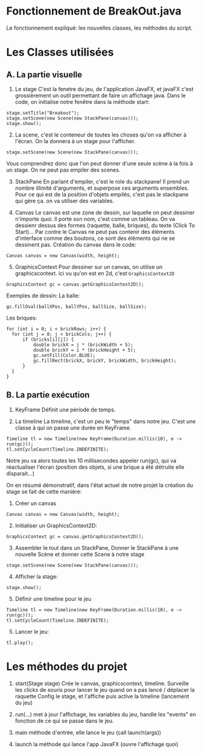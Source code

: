 # Fonctionnement de BreakOut.java
Le fonctionnement expliqué: les nouvelles classes, les méthodes du script.

# Les Classes utilisées

## A. La partie visuelle

1. Le stage
C'est la fenetre du jeu, de l'application JavaFX, et javaFX c'est grossièrement un outil permettant de faire un affichage java. Dans le code, on initialise notre fenêtre dans la méthode start:
```
stage.setTitle("Breakout");
stage.setScene(new Scene(new StackPane(canvas)));
stage.show();
```

2. La scene, c'est le conteneur de toutes les choses qu'on va afficher à l'écran. On la donnera à un stage pour l'afficher.
```
stage.setScene(new Scene(new StackPane(canvas)));
```
Vous comprendrez donc que l'on peut donner d'une seule scène à la fois à un stage. On ne peut pas empiler des scenes.

3. StackPane
En parlant d'empiler, c'est le role du stackpane! Il prend un nombre illimité d'arguments, et superpose ces arguments ensembles.
Pour ce qui est de la position d'objets empilés, c'est pas le stackpane qui gère ça. on va utiliser des variables.

4. Canvas
Le canvas est une zone de dessin, sur laquelle on peut dessiner n'importe quoi. Il porte son nom, c'est comme un tableau. On va dessienr dessus des formes (raquette, balle, briques), du texte (Click To Start)... 
Par contre le Canvas ne peut pas contenir des éléments d'interface comme des boutons, ce sont des éléments qui ne se dessinent pas.
Création du canvas dans le code:
```
Canvas canvas = new Canvas(width, height);
```

5. GraphicsContext
Pour dessiner sur un canvas, on utilise un graphicscontext. ici vu qu'on est en 2d, c'est ```GraphicsContext2D```
```
GraphicsContext gc = canvas.getGraphicsContext2D();
```
Exemples de dessin:
La balle:
```
gc.fillOval(ballXPos, ballYPos, ballSize, ballSize);
```
Les briques:
```
for (int i = 0; i < brickRows; i++) {
  for (int j = 0; j < brickCols; j++) {
      if (bricks[i][j]) {
          double brickX = j * (brickWidth + 5);
          double brickY = i * (brickHeight + 5);
          gc.setFill(Color.BLUE);
          gc.fillRect(brickX, brickY, brickWidth, brickHeight);
      }
  }
}
```

## B. La partie exécution

1. KeyFrame
Définit une période de temps.

2. La timeline
La timeline, c'est un peu le "temps" dans notre jeu. C'est une classe à qui on passe une durée en KeyFrame.
```
Timeline tl = new Timeline(new KeyFrame(Duration.millis(10), e -> run(gc)));
tl.setCycleCount(Timeline.INDEFINITE);
```
Notre jeu va alors toutes les 10 millisecondes appeler run(gc), qui va réactualiser l'écran (position des objets, si une brique a été détruite elle disparait...)


On en résumé démonstratif, dans l'état actuel de notre projet la création du stage se fait de cette manière:
1. Créer un canvas
```
Canvas canvas = new Canvas(width, height);
```

2.  Initialiser un GraphicsContext2D:
```
GraphicsContext gc = canvas.getGraphicsContext2D();
```

3. Assembler le tout dans un StackPane, Donner le StackPane à une nouvelle Scène et donner cette Scene à notre stage
```
stage.setScene(new Scene(new StackPane(canvas)));
```

4. Afficher la stage:
```
stage.show();
```

5. Définir une timeline pour le jeu
```
Timeline tl = new Timeline(new KeyFrame(Duration.millis(10), e -> run(gc)));
tl.setCycleCount(Timeline.INDEFINITE);
```


5. Lancer le jeu:
```
tl.play();
```

# Les méthodes du projet
1. start(Stage stage)
Crée le canvas, graphicscontext, timeline.
Surveille les clicks de souris pour lancer le jeu quand on a pas lancé / déplacer la raquette
Config le stage, et l'affiche puis active la timeline (lancement du jeu)

2. run(...)
met à jour l'affichage, les variables du jeu, handle les "events" en fonction de ce qui se passe dans le jeu.

3. main
méthode d'entrée, elle lance le jeu (call launch(args))

4. launch
la méthode qui lance l'app JavaFX (ouvre l'affichage quoi)